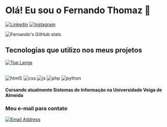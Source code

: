 
# Olá! Eu sou o Fernando Thomaz 👋

[![Linkedin](https://img.shields.io/badge/LinkedIn-0077B5?style=for-the-badge&logo=linkedin&logoColor=white)](https://linkedin.com/fernandolthomaz)
[![Instagram](https://img.shields.io/badge/Instagram-E4405F?style=for-the-badge&logo=instagram&logoColor=white)](https://instagram.com/fernandolthomaz)

![Fernando's GitHub stats](https://github-readme-stats.vercel.app/api?username=fernandolthomaz&show_icons=true&theme=radical)



## Tecnologias que utilizo nos meus projetos
[![Top Langs](https://github-readme-stats.vercel.app/api/top-langs/?username=thomazip&layout=donut)](https://github.com/thomazip)

<div style="display: inline-block"><br/>
<img align="center" alt="html5" src="https://img.shields.io/badge/HTML5-E34F26?style=for-the-badge&logo=html5&logoColor=white">
<img align="center" alt="css" src="https://img.shields.io/badge/CSS3-1572B6?style=for-the-badge&logo=css3&logoColor=white">
<img align="center" alt="js" src="https://img.shields.io/badge/JavaScript-F7DF1E?style=for-the-badge&logo=javascript&logoColor=black">
<img align="center" alt="php" src="https://img.shields.io/badge/PHP-777BB4?style=for-the-badge&logo=php&logoColor=white">
<img align="center" alt="python" src="https://img.shields.io/badge/Python-14354C?style=for-the-badge&logo=python&logoColor=white">
</div> <br/>

####  Cursando atualmente Sistemas  de Informação na Universidade Veiga de Almeida

### Meu e-mail para contato
[![Email Address](https://img.shields.io/badge/Gmail-D14836?style=for-the-badge&logo=gmail&logoColor=white)](mailto:fernandolrpthomaz@gmail.com)

